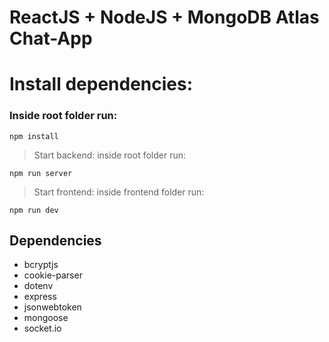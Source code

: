 # ReactJS + NodeJS + MongoDB Atlas Chat-App

# Install dependencies:
### Inside root folder run:

`npm install`

> Start backend: inside root folder run:

`npm run server`

> Start frontend: inside frontend folder run:

`npm run dev`

## Dependencies
* bcryptjs
* cookie-parser
* dotenv
* express
* jsonwebtoken
* mongoose
* socket.io